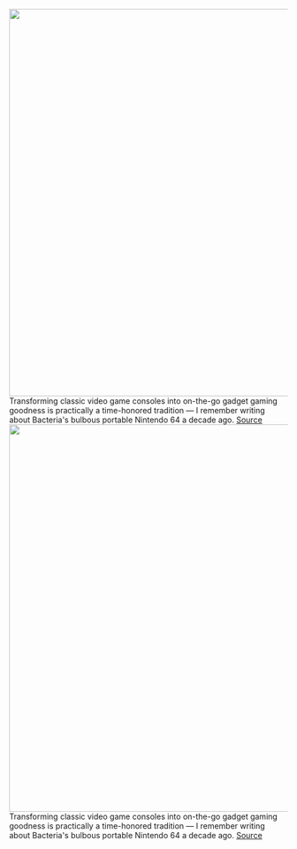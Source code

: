 <img src='https://cdn.vox-cdn.com/uploads/chorus_asset/file/11490453/a-01.0.png' width='700px' /><br/>
Transforming classic video game consoles into on-the-go gadget gaming goodness is practically a time-honored tradition — I remember writing about Bacteria's bulbous portable Nintendo 64 a decade ago.
<a href='https://www.theverge.com/circuitbreaker/2020/8/29/21406254/nintendo-modder-custom-wii-game-cube-game-boy'> Source <a/><img src='https://cdn.vox-cdn.com/uploads/chorus_asset/file/11490453/a-01.0.png' width='700px' /><br/>
Transforming classic video game consoles into on-the-go gadget gaming goodness is practically a time-honored tradition — I remember writing about Bacteria's bulbous portable Nintendo 64 a decade ago.
<a href='https://www.theverge.com/circuitbreaker/2020/8/29/21406254/nintendo-modder-custom-wii-game-cube-game-boy'> Source <a/>